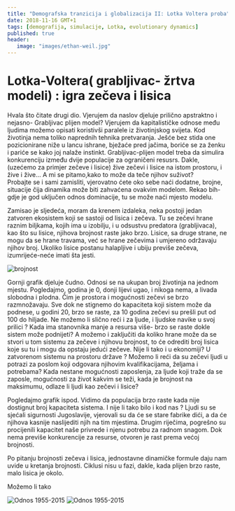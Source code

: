 ```yaml
---
title: "Demografska tranzicija i globalizacija II: Lotka Voltera proba"
date: 2018-11-16 GMT+1
tags: [demografija, simulacije, Lotka, evolutionary dynamics]
published: true
header:
   image: "images/ethan-weil.jpg"
---
```


# Lotka-Voltera( grabljivac- žrtva modeli) : igra zečeva i lisica

Hvala što čitate drugi dio. Vjerujem da naslov djeluje prilično apstraktno i nejasno- 
Grabljivac plijen model? Vjerujem da kapitalističke odnose među ljudima možemo opisati koristivši paralele iz životinjskog svijeta. Kod životinja nema toliko naprednih tehnika pretvaranja. Ješće bez stida one pozicionirane niže u lancu ishrane, bježaće pred jačima, boriće se za ženku i pariće se kako joj nalaže instinkt. Grabljivac-plijen model treba da simulira konkurenciju  između dvije populacije za ograničeni resusrs. Dakle, (uzećemo za primjer zečeve i lisice) žive zečevi i lisice na istom prostoru, i žive i žive... A mi se pitamo,kako to može da teče njihov suživot? 
<br>
Probajte se i sami zamisliti, vjerovatno ćete oko sebe naći dodatne, brojne, situacije čija dinamika može biti zahvaćena ovakvim modelom. Rekao bih-gdje je god uključen odnos dominacije, tu se može naći mjesto modelu.

Zamisao je sljedeća, moram da krenem izdaleka, neka postoji jedan zatvoren ekosistem koji se sastoji od lisica i zečeva. Tu se zečevi hrane raznim biljkama, kojih ima u izobilju, i u odsustvu predatora (grabljivaca), kao što su lisice, njihova brojnost raste jako brzo. Lisice, sa druge strane, ne mogu da se hrane travama, već se hrane zečevima i umjereno održavaju njihov broj. Ukoliko lisice postanu halapljive i ubiju previše zečeva, izumrijeće-neće imati šta jesti.

<img src="{{ site.url }}{{ site.baseurl }}/images/output_33_0.png" alt="brojnost">

Gornji grafik djeluje čudno. Odnosi se na ukupan broj životinja na jednom mjestu. Pogledajmo, godina je 0, donji lijevi ugao, i nikoga nema, a livada slobodna i plodna. Čim je prostora i mogućnosti zečevi se brzo razmnožavaju. Sve dok ne stignemo do kapaciteta koji sistem može da podnese, u godini 20, brzo se raste, za 10 godina zečevi su prešli put od 100 do hiljade. Ne možemo li slično reći i za ljude, i ljudske navike u svoj prilici ? Kada ima stanovnika manje a resursa više- brzo se raste dokle sistem može podnijeti? A možemo i zaključiti da koliko hrane može da se stvori u tom sistemu za zečeve i njihovu brojnost, to će odrediti broj lisica koje su tu i mogu da opstaju jedući zečeve. Nije li tako i u ekonomiji? U zatvorenom sistemu na prostoru države ?
Možemo li reći da su zečevi ljudi u potrazi za poslom koji odgovara njihovim kvalifikacijama, željama i potrebama? 
 Kada nestane mogućnosti zaposlenja, za ljude koji traže da se zaposle, mogućnosti za život kakvim se teži, kada je brojnost na maksimumu, odlaze li ljudi kao zečevi i lisice?

Pogledajmo grafik ispod. Vidimo da populacija brzo raste kada nije dostignut broj kapaciteta sistema.
I nije li tako bilo i kod nas ? Ljudi su se sjećali sigurnosti Jugoslavije, vjerovali su da će se stare fabrike dići, a da će njihova kasnije naslijediti njih na tim mjestima. Drugim riječima, pogrešno su procijenili kapacitet naše privrede i njenu potrebu za radnom snagom. Dok nema previše konkurencije za resurse, otvoren je rast prema većoj brojnosti.

Po pitanju brojnosti zečeva i lisica, jednostavne dinamičke formule daju nam uvide u kretanja brojnosti.
Ciklusi nisu u fazi, dakle, kada plijen brzo raste, malo lisica je okolo. 

Možemo li tako 


<img src="{{ site.url }}{{ site.baseurl }}/images/output_35_0.png" alt="Odnos  1955-2015">




<img src="{{ site.url }}{{ site.baseurl }}/images/output_36_0.png" alt="Odnos  1955-2015">

